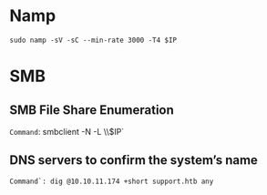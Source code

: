 # Namp
```sudo namp -sV -sC --min-rate 3000 -T4 $IP```
# SMB 
## SMB File Share Enumeration
`Command`: smbclient -N -L \\\\$IP`

## DNS servers to confirm the system’s name
```Command`: dig @10.10.11.174 +short support.htb any```
